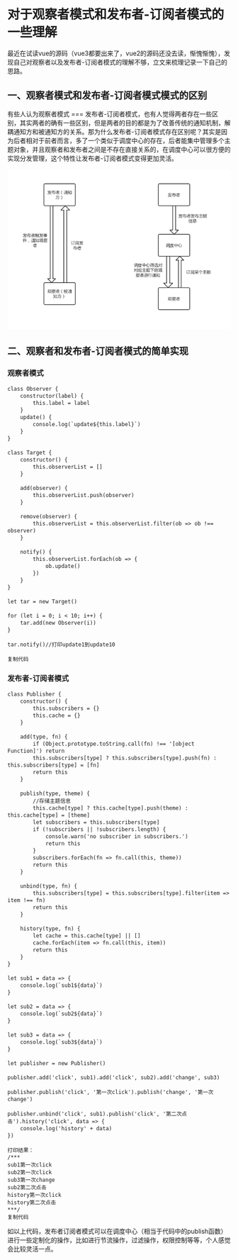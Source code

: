 # 对于观察者模式和发布者-订阅者模式的一些理解

最近在试读vue的源码（vue3都要出来了，vue2的源码还没去读，惭愧惭愧），发现自己对观察者以及发布者-订阅者模式的理解不够，立文来梳理记录一下自己的思路。

## 一、观察者模式和发布者-订阅者模式模式的区别

有些人认为观察者模式 === 发布者-订阅者模式，也有人觉得两者存在一些区别，其实两者的确有一些区别，但是两者的目的都是为了改善传统的通知机制，解耦通知方和被通知方的关系。那为什么发布者-订阅者模式存在区别呢？其实是因为后者相对于前者而言，多了一个类似于调度中心的存在，后者能集中管理多个主题对象，并且观察者和发布者之间是不存在直接关系的，在调度中心可以很方便的实现分发管理，这个特性让发布者-订阅者模式变得更加灵活。



![img](asset/169a44a3ccd522c5)



## 二、观察者和发布者-订阅者模式的简单实现

### 观察者模式

```
class Observer {
    constructor(label) {
        this.label = label
    }
    update() {
        console.log(`update${this.label}`)
    }
}

class Target {
    constructor() {
        this.observerList = []
    }

    add(observer) {
        this.observerList.push(observer)
    }

    remove(observer) {
        this.observerList = this.observerList.filter(ob => ob !== observer)
    }

    notify() {
        this.observerList.forEach(ob => {
            ob.update()
        })
    }
}

let tar = new Target()

for (let i = 0; i < 10; i++) {
    tar.add(new Observer(i))
}

tar.notify()//打印update1到update10

复制代码
```

### 发布者-订阅者模式

```
class Publisher {
    constructor() {
        this.subscribers = {}
        this.cache = {}
    }

    add(type, fn) {
        if (Object.prototype.toString.call(fn) !== '[object Function]') return
        this.subscribers[type] ? this.subscribers[type].push(fn) : this.subscribers[type] = [fn]
        return this
    }

    publish(type, theme) {
        //存储主题信息
        this.cache[type] ? this.cache[type].push(theme) : this.cache[type] = [theme]
        let subscribers = this.subscribers[type]
        if (!subscribers || !subscribers.length) {
            console.warn('no subscriber in subscribers.')
            return this
        }
        subscribers.forEach(fn => fn.call(this, theme))
        return this
    }

    unbind(type, fn) {
        this.subscribers[type] = this.subscribers[type].filter(item => item !== fn)
        return this
    }

    history(type, fn) {
        let cache = this.cache[type] || []
        cache.forEach(item => fn.call(this, item))
        return this
    }
}

let sub1 = data => {
    console.log(`sub1${data}`)
}

let sub2 = data => {
    console.log(`sub2${data}`)
}

let sub3 = data => {
    console.log(`sub3${data}`)
}

let publisher = new Publisher()

publisher.add('click', sub1).add('click', sub2).add('change', sub3)

publisher.publish('click', '第一次click').publish('change', '第一次change')

publisher.unbind('click', sub1).publish('click', '第二次点击').history('click', data => {
    console.log('history' + data)
})

打印结果：
/***  
sub1第一次click
sub2第一次click
sub3第一次change
sub2第二次点击
history第一次click
history第二次点击
***/
复制代码
```

如以上代码，发布者订阅者模式可以在调度中心（相当于代码中的publish函数）进行一些定制化的操作，比如进行节流操作，过滤操作，权限控制等等，个人感觉会比较灵活一点。